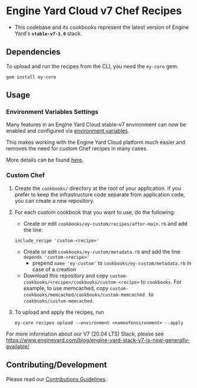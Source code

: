 # Engine Yard Cloud v7 Chef Recipes

- This codebase and its cookbooks represent the latest version of Engine Yard's **`stable-v7-1.0`** stack.

## Dependencies

To upload and run the recipes from the CLI, you need the `ey-core` gem.

```
gem install ey-core
```

## Usage

### Environment Variables Settings

Many features in an Engine Yard Cloud stable-v7 environment can now be enabled
and configured via [environment variables](https://support.cloud.engineyard.com/hc/en-us/articles/360007661794).

This makes working with the Engine Yard Cloud platform much easier and 
removes the need for custom Chef recipes in many cases.

More details can be found [here](./EnvironmentVariables.md).

### Custom Chef

1. Create the `cookbooks/` directory at the root of your application. If you prefer to keep the infrastructure code separate from application code, you can create a new repository.
2. For each custom cookbook that you want to use, do the following:
	- Create or edit `cookbooks/ey-custom/recipes/after-main.rb` and add the line:

	 ```
	 include_recipe 'custom-<recipe>'
	 ```
	- Create or edit `cookbooks/ey-custom/metadata.rb` and add the line `depends 'custom-<recipe>'`
		- prepend `name 'ey-custom'` to `cookbooks/ey-custom/metadata.rb` in case of a creation
	- Download this repository and copy `custom-cookbooks/<recipe>/cookbooks/custom-<recipe>` to `cookbooks`. For example, to use memcached, copy `custom-cookbooks/memcached/cookbooks/custom-memcached ` to `cookbooks/custom-memcached`.

3. To upload and apply the recipes, run

	```
	ey-core recipes upload --environment <nameofenvironment> --apply
	```

For more information about our V7 (20.04 LTS) Stack, please see https://www.engineyard.com/blog/engine-yard-stack-v7-is-now-generally-available/

## Contributing/Development

Please read our [Contributions Guidelines](https://github.com/engineyard/ey-cookbooks-stable-v7/blob/next-release/CONTRIBUTING.md).
